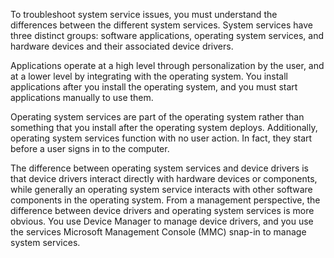 To troubleshoot system service issues, you must understand the differences between the different system services. System services have three distinct groups: software applications, operating system services, and hardware devices and their associated device drivers.

Applications operate at a high level through personalization by the user, and at a lower level by integrating with the operating system. You install applications after you install the operating system, and you must start applications manually to use them.

Operating system services are part of the operating system rather than something that you install after the operating system deploys. Additionally, operating system services function with no user action. In fact, they start before a user signs in to the computer.

The difference between operating system services and device drivers is that device drivers interact directly with hardware devices or components, while generally an operating system service interacts with other software components in the operating system. From a management perspective, the difference between device drivers and operating system services is more obvious. You use Device Manager to manage device drivers, and you use the services Microsoft Management Console (MMC) snap-in to manage system services.
